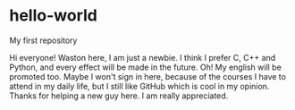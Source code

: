# hello-world
My first repository

Hi everyone! Waston here, I am just a newbie. I think I prefer C, C++ and Python, and every effect will be made in the future.
Oh! My english will be promoted too. Maybe I won't sign in here, because of the courses I have to attend in my daily life, but I still like GitHub which is cool in my opinion.
Thanks for helping a new guy here. I am really appreciated.
